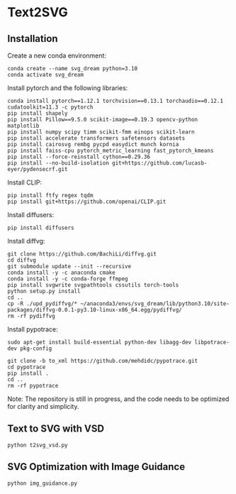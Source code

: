 # Text2SVG

## Installation

Create a new conda environment:

```shell
conda create --name svg_dream python=3.10
conda activate svg_dream
```

Install pytorch and the following libraries:

```shell
conda install pytorch==1.12.1 torchvision==0.13.1 torchaudio==0.12.1 cudatoolkit=11.3 -c pytorch
pip install shapely 
pip install Pillow==9.5.0 scikit-image==0.19.3 opencv-python matplotlib
pip install numpy scipy timm scikit-fmm einops scikit-learn
pip install accelerate transformers safetensors datasets 
pip install cairosvg rembg pycpd easydict munch kornia
pip install faiss-cpu pytorch_metric_learning fast_pytorch_kmeans
pip install --force-reinstall cython==0.29.36
pip install --no-build-isolation git+https://github.com/lucasb-eyer/pydensecrf.git
```

Install CLIP:

```shell
pip install ftfy regex tqdm
pip install git+https://github.com/openai/CLIP.git
```

Install diffusers:

```shell
pip install diffusers
```

Install diffvg:

```shell
git clone https://github.com/BachiLi/diffvg.git
cd diffvg
git submodule update --init --recursive
conda install -y -c anaconda cmake
conda install -y -c conda-forge ffmpeg
pip install svgwrite svgpathtools cssutils torch-tools
python setup.py install
cd ..
cp -R ./upd_pydiffvg/* ~/anaconda3/envs/svg_dream/lib/python3.10/site-packages/diffvg-0.0.1-py3.10-linux-x86_64.egg/pydiffvg/
rm -rf pydiffvg
```

Install pypotrace:

```shell
sudo apt-get install build-essential python-dev libagg-dev libpotrace-dev pkg-config

git clone -b to_xml https://github.com/mehdidc/pypotrace.git
cd pypotrace
pip install .
cd ..
rm -rf pypotrace
```

Note: The repository is still in progress, and the code needs to be optimized for clarity and simplicity.

## Text to SVG with VSD

```
python t2svg_vsd.py
```

## SVG Optimization with Image Guidance

```
python img_guidance.py
```

